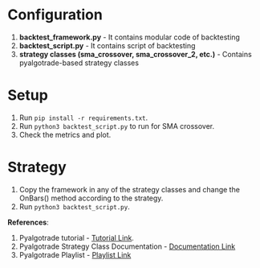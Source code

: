 # Configuration

1. **backtest_framework.py** - It contains modular code of backtesting
2. **backtest_script.py** - It contains script of backtesting
3. **strategy classes (sma_crossover, sma_crossover_2, etc.)** - Contains pyalgotrade-based strategy classes

# Setup

1. Run `pip install -r requirements.txt`.
2. Run `python3 backtest_script.py` to run for SMA crossover.
3. Check the metrics and plot.

# Strategy

1. Copy the framework in any of the strategy classes and change the OnBars() method according to the strategy.
2. Run `python3 backtest_script.py`.

**References**:

1. Pyalgotrade tutorial - [Tutorial Link](https://gbeced.github.io/pyalgotrade/docs/v0.20/html/index.html#).
2. Pyalgotrade Strategy Class Documentation - [Documentation Link](https://gbeced.github.io/pyalgotrade/docs/v0.20/html/strategy.html)
3. Pyalgotrade Playlist - [Playlist Link](https://www.youtube.com/watch?v=JcHOOEhaDtU)
